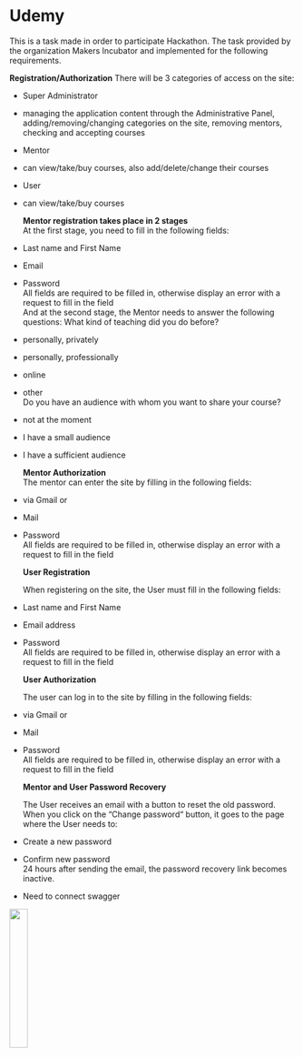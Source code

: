 # Udemy
This is a task made in order to participate Hackathon. The task provided by the organization Makers Incubator and implemented for the following requirements.

   **Registration/Authorization**
  There will be 3 categories of access on the site:
- Super Administrator
- managing the application content through the Administrative Panel, adding/removing/changing categories on the site, removing mentors, checking and accepting courses
- Mentor
- can view/take/buy courses, also add/delete/change their courses
- User
- can view/take/buy courses

     **Mentor registration takes place in 2 stages** <br>
   At the first stage, you need to fill in the following fields:<br>
- Last name and First Name
- Email
- Password
  <br>
  All fields are required to be filled in, otherwise display an error with a request to fill in the field <br>
  And at the second stage, the Mentor needs to answer the following questions:
  What kind of teaching did you do before? <br>
- personally, privately
- personally, professionally
- online
- other <br>
  Do you have an audience with whom you want to share your course? <br>
- not at the moment
- I have a small audience
- I have a sufficient audience

    **Mentor Authorization** 
    <br> 
  The mentor can enter the site by filling in the following fields:<br>
- via Gmail or
- Mail
- Password <br>
  All fields are required to be filled in, otherwise display an error with a request to fill in the field

   **User Registration** <br>
   
  When registering on the site, the User must fill in the following fields: <br>
- Last name and First Name
- Email address
- Password <br>
  All fields are required to be filled in, otherwise display an error with a request to fill in the field

   **User Authorization** <br>
   
  The user can log in to the site by filling in the following fields: <br>
- via Gmail or
- Mail
- Password <br>
  All fields are required to be filled in, otherwise display an error with a request to fill in the field

    **Mentor and User Password Recovery** <br>
    
  The User receives an email with a button to reset the old password. <br>
  When you click on the “Change password“ button, it goes to the page where the User needs to: <br>
- Create a new password
- Confirm new password <br>
 24 hours after sending the email, the password recovery link becomes inactive.

- Need to connect swagger


<img src="https://tungsten-sphere-ea3.notion.site/image/https%3A%2F%2Fs3-us-west-2.amazonaws.com%2Fsecure.notion-static.com%2Fad7e2ab1-2944-4a12-a496-76fde0fcd673%2FUdemy_Authorizarion.png?id=ba50105c-c1f3-4ec3-97e3-5123ab10a887&table=block&spaceId=fd407aea-ce4c-4d14-9efe-c7ec0a978d11&width=620&userId=&cache=v2" width="25%" height="25%">




